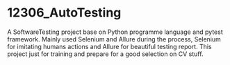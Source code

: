 # 12306_AutoTesting
A SoftwareTesting project base on Python programme language and pytest framework. Mainly used Selenium and Allure during the process, Selenium for imitating humans actions and Allure for beautiful testing report. This project just for training and prepare for a good selection on CV stuff.
